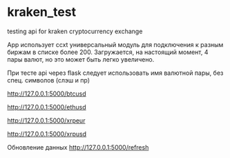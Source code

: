 # kraken_test
testing api for kraken cryptocurrency exchange

App использует ccxt универсальный модуль для подключения к разным биржам в списке более 200.
Загружается, на настоящий момент, 4 пары валют, но это может быть легко увеличено.  

При тесте api через flask следует использовать имя валютной пары, без спец. символов (слэш и пр)

http://127.0.0.1:5000/btcusd

http://127.0.0.1:5000/ethusd

http://127.0.0.1:5000/xrpeur

http://127.0.0.1:5000/xrpusd

Обновление данных
http://127.0.0.1:5000/refresh 



